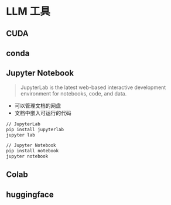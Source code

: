 # LLM 工具

## CUDA

## conda

## Jupyter Notebook

> JupyterLab is the latest web-based interactive development environment for notebooks, code, and data.

* 可以管理文档的网盘
* 文档中嵌入可运行的代码

```bash
// JupyterLab
pip install jupyterlab
jupyter lab

// Jupyter Notebook
pip install notebook
jupyter notebook
```

## Colab

## huggingface